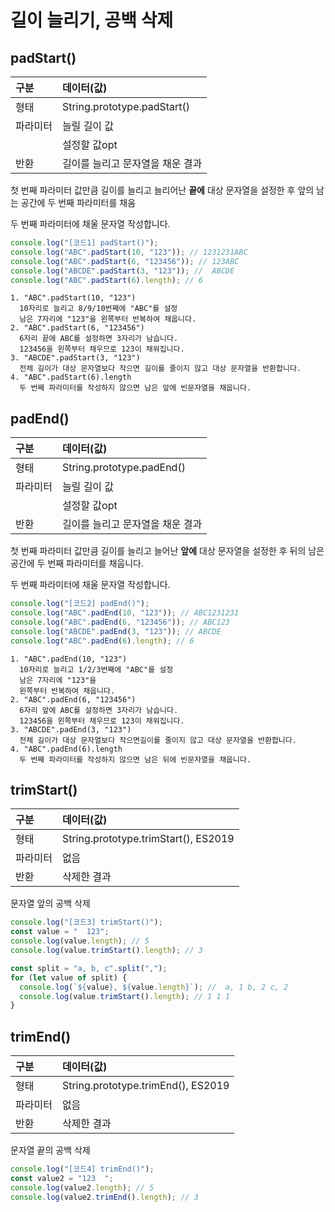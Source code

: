 # 길이 늘리기, 공백 삭제

## padStart()

| 구분     | 데이터(값)                       |
| :------- | :------------------------------- |
| 형태     | String.prototype.padStart()      |
| 파라미터 | 늘릴 길이 값                     |
|          | 설정할 값opt                     |
| 반환     | 길이를 늘리고 문자열을 채운 결과 |

첫 번째 파라미터 값만큼 길이를 늘리고 늘리어난 **끝에** 대상 문자열을 설정한 후 앞의 남는 공간에 두 번째 파라미터를 채움

두 번째 파라미터에 채울 문자열 작성합니다.

```js
console.log("[코드1] padStart()");
console.log("ABC".padStart(10, "123")); // 1231231ABC
console.log("ABC".padStart(6, "123456")); // 123ABC
console.log("ABCDE".padStart(3, "123")); //  ABCDE
console.log("ABC".padStart(6).length); // 6
```

    1. "ABC".padStart(10, "123")
      10자리로 늘리고 8/9/10번째에 "ABC"를 설정
      남은 7자리에 "123"을 왼쪽부터 반복하여 채웁니다.
    2. "ABC".padStart(6, "123456")
      6자리 끝에 ABC를 설정하면 3자리가 남습니다.
      123456을 왼쪽부터 채우므로 123이 채워집니다.
    3. "ABCDE".padStart(3, "123")
      전체 길이가 대상 문자열보다 작으면 길이를 줄이지 않고 대상 문자열을 반환합니다.
    4. "ABC".padStart(6).length
      두 번째 파라미터를 작성하지 않으면 남은 앞에 빈문자열을 채웁니다.

## padEnd()

| 구분     | 데이터(값)                       |
| :------- | :------------------------------- |
| 형태     | String.prototype.padEnd()        |
| 파라미터 | 늘릴 길이 값                     |
|          | 설정할 값opt                     |
| 반환     | 길이를 늘리고 문자열을 채운 결과 |

첫 번째 파라미터 값만큼 길이를 늘리고 늘어난 **앞에** 대상 문자열을 설정한 후 뒤의 남은 공간에 두 번째 파라미터를 채웁니다.

두 번째 파라미터에 채울 문자열 작성합니다.

```js
console.log("[코드2] padEnd()");
console.log("ABC".padEnd(10, "123")); // ABC1231231
console.log("ABC".padEnd(6, "123456")); // ABC123
console.log("ABCDE".padEnd(3, "123")); // ABCDE
console.log("ABC".padEnd(6).length); // 6
```

    1. "ABC".padEnd(10, "123")
      10자리로 늘리고 1/2/3번째에 "ABC"를 설정
      남은 7자리에 "123"을
      왼쪽부터 반복하여 채웁니다.
    2. "ABC".padEnd(6, "123456")
      6자리 앞에 ABC를 설정하면 3자리가 남습니다.
      123456을 왼쪽부터 채우므로 123이 채워집니다.
    3. "ABCDE".padEnd(3, "123")
      전체 길이가 대상 문자열보다 작으면길이를 줄이지 않고 대상 문자열을 반환합니다.
    4. "ABC".padEnd(6).length
      두 번째 파라미터를 작성하지 않으면 남은 뒤에 빈문자열을 채웁니다.

## trimStart()

| 구분     | 데이터(값)                           |
| :------- | :----------------------------------- |
| 형태     | String.prototype.trimStart(), ES2019 |
| 파라미터 | 없음                                 |
| 반환     | 삭제한 결과                          |

문자열 앞의 공백 삭제

```js
console.log("[코드3] trimStart()");
const value = "  123";
console.log(value.length); // 5
console.log(value.trimStart().length); // 3

const split = "a, b, c".split(",");
for (let value of split) {
  console.log(`${value}, ${value.length}`); //  a, 1 b, 2 c, 2
  console.log(value.trimStart().length); // 1 1 1
}
```

## trimEnd()

| 구분     | 데이터(값)                         |
| :------- | :--------------------------------- |
| 형태     | String.prototype.trimEnd(), ES2019 |
| 파라미터 | 없음                               |
| 반환     | 삭제한 결과                        |

문자열 끝의 공백 삭제

```js
console.log("[코드4] trimEnd()");
const value2 = "123  ";
console.log(value2.length); // 5
console.log(value2.trimEnd().length); // 3
```

